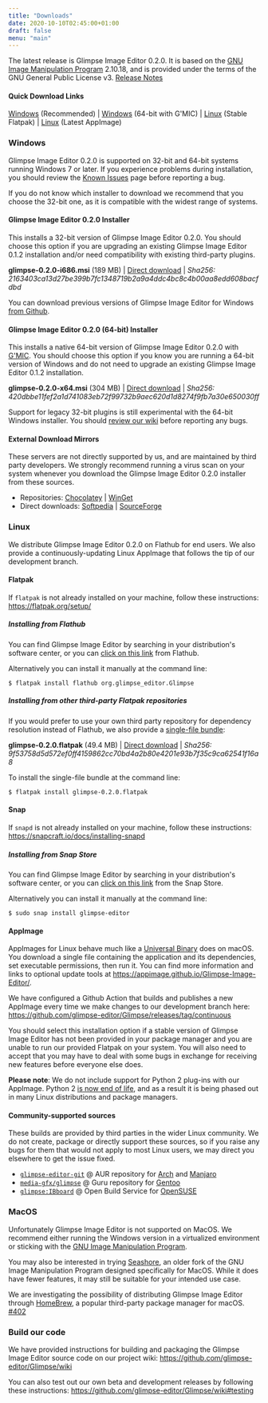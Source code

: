 ```yaml
---
title: "Downloads"
date: 2020-10-10T02:45:00+01:00
draft: false
menu: "main"
---
```

The latest release is Glimpse Image Editor 0.2.0. It is based on the [GNU Image Manipulation Program](https://www.gimp.org/) 2.10.18, and is provided under the terms of the GNU General Public License v3. [Release Notes](/posts/glimpse-0-2-0-release-notes/)

#### Quick Download Links
[Windows](https://github.com/glimpse-editor/Glimpse/releases/download/v0.2.0/glimpse-0.2.0-i686.msi) (Recommended) | [Windows](https://github.com/glimpse-editor/Glimpse/releases/download/v0.2.0/glimpse-0.2.0-x64.msi) (64-bit with G'MIC) | [Linux](https://www.flathub.org/repo/appstream/org.glimpse_editor.Glimpse.flatpakref) (Stable Flatpak) | [Linux](https://github.com/glimpse-editor/Glimpse/releases/tag/continuous) (Latest AppImage)

### Windows
Glimpse Image Editor 0.2.0 is supported on 32-bit and 64-bit systems running Windows 7 or later. If you experience problems during installation, you should review the [Known Issues](https://github.com/glimpse-editor/Glimpse/wiki/Known-Issues-%28Windows%29) page before reporting a bug.

If you do not know which installer to download we recommend that you choose the 32-bit one, as it is compatible with the widest range of systems.

#### Glimpse Image Editor 0.2.0 Installer
This installs a 32-bit version of Glimpse Image Editor 0.2.0. You should choose this option if you are upgrading an existing Glimpse Image Editor 0.1.2 installation and/or need compatibility with existing third-party plugins.

**glimpse-0.2.0-i686.msi** (189 MB) | [Direct download](https://github.com/glimpse-editor/Glimpse/releases/download/v0.2.0/glimpse-0.2.0-i686.msi) | *Sha256: 2163403ca13d27be399b7fc1348719b2a9a4ddc4bc8c4b00aa8edd608bacfdbd*

You can download previous versions of Glimpse Image Editor for Windows [from Github](https://github.com/glimpse-editor/Glimpse/releases/).

#### Glimpse Image Editor 0.2.0 (64-bit) Installer
This installs a native 64-bit version of Glimpse Image Editor 0.2.0 with [G'MIC](https://gmic.eu/). You should choose this option if you know you are running a 64-bit version of Windows and do not need to upgrade an existing Glimpse Image Editor 0.1.2 installation.

**glimpse-0.2.0-x64.msi** (304 MB) | [Direct download](https://github.com/glimpse-editor/Glimpse/releases/download/v0.2.0/glimpse-0.2.0-x64.msi) | *Sha256: 420dbbe11fef2a1d741083eb72f99732b9aec620d1d8274f9fb7a30e650030ff*

Support for legacy 32-bit plugins is still experimental with the 64-bit Windows installer. You should [review our wiki](https://github.com/glimpse-editor/Glimpse/wiki#third-party-plugin-installation-guides) before reporting any bugs.

#### External Download Mirrors
These servers are not directly supported by us, and are maintained by third party developers. We strongly recommend running a virus scan on your system whenever you download the Glimpse Image Editor 0.2.0 installer from these sources.

* Repositories: [Chocolatey](https://chocolatey.org/packages/glimpse/) | [WinGet](https://winget.run/pkg/Glimpse/Glimpse)
* Direct downloads: [Softpedia](https://www.softpedia.com/get/Multimedia/Graphic/Graphic-Editors/Glimpse-Image-Editor.shtml) | [SourceForge](https://sourceforge.net/projects/glimpse-image-editor/)

### Linux
We distribute Glimpse Image Editor 0.2.0 on Flathub for end users. We also provide a continuously-updating Linux AppImage that follows the tip of our development branch.

#### Flatpak
If `flatpak` is not already installed on your machine, follow these instructions: https://flatpak.org/setup/

##### Installing from Flathub
You can find Glimpse Image Editor by searching in your distribution's software center, or you can [click on this link](https://flathub.org/apps/details/org.glimpse_editor.Glimpse) from Flathub.

Alternatively you can install it manually at the command line:
```
$ flatpak install flathub org.glimpse_editor.Glimpse
```

##### Installing from other third-party Flatpak repositories
If you would prefer to use your own third party repository for dependency resolution instead of Flathub, we also provide a [single-file bundle](https://docs.flatpak.org/en/latest/single-file-bundles.html):

**glimpse-0.2.0.flatpak** (49.4 MB) | [Direct download](https://github.com/glimpse-editor/Glimpse/releases/download/v0.2.0/glimpse-0.2.0.flatpak) | *Sha256: 9f53758d5d572ef0ff4159862cc70bd4a2b80e4201e93b7f35c9ca62541f16a8*

To install the single-file bundle at the command line:
```
$ flatpak install glimpse-0.2.0.flatpak
```

#### Snap
If `snapd` is not already installed on your machine, follow these instructions: https://snapcraft.io/docs/installing-snapd

##### Installing from Snap Store
You can find Glimpse Image Editor by searching in your distribution's software center, or you can [click on this link](https://snapcraft.io/glimpse-editor) from the Snap Store.

Alternatively you can install it manually at the command line:
```
$ sudo snap install glimpse-editor
```

#### AppImage
AppImages for Linux behave much like a [Universal Binary](https://en.wikipedia.org/wiki/Universal_binary) does on macOS. You download a single file containing the application and its dependencies, set executable permissions, then run it. You can find more information and links to optional update tools at https://appimage.github.io/Glimpse-Image-Editor/.

We have configured a Github Action that builds and publishes a new AppImage every time we make changes to our development branch here: https://github.com/glimpse-editor/Glimpse/releases/tag/continuous

You should select this installation option if a stable version of Glimpse Image Editor has not been provided in your package manager and you are unable to run our provided Flatpak on your system. You will also need to accept that you may have to deal with some bugs in exchange for receiving new features before everyone else does.

**Please note**: We do not include support for Python 2 plug-ins with our AppImage. Python 2 [is now end of life](https://www.python.org/doc/sunset-python-2/), and as a result it is being phased out in many Linux distributions and package managers.

#### Community-supported sources
These builds are provided by third parties in the wider Linux community. We do not create, package or directly support these sources, so if you raise any bugs for them that would not apply to most Linux users, we may direct you elsewhere to get the issue fixed.

* [`glimpse-editor-git`](https://aur.archlinux.org/packages/glimpse-editor-git/) @ AUR repository for [Arch](https://www.archlinux.org/) and [Manjaro](https://manjaro.org/)
* [`media-gfx/glimpse`](https://gitweb.gentoo.org/repo/proj/guru.git/tree/media-gfx/glimpse) @ Guru repository for [Gentoo](https://www.gentoo.org/)
* [`glimpse:IBboard`](https://software.opensuse.org//download.html?project=home%3AIBBoard%3Adesktop&package=glimpse) @ Open Build Service for [OpenSUSE](https://www.opensuse.org/)

### MacOS
Unfortunately Glimpse Image Editor is not supported on MacOS. We recommend either running the Windows version in a virtualized environment or sticking with the [GNU Image Manipulation Program](https://www.gimp.org/downloads/). 

You may also be interested in trying [Seashore](https://apps.apple.com/us/app/seashore/id1448648921?mt=12), an older fork of the GNU Image Manipulation Program designed specifically for MacOS. While it does have fewer features, it may still be suitable for your intended use case.

We are investigating the possibility of distributing Glimpse Image Editor through [HomeBrew](https://brew.sh/), a popular third-party package manager for macOS. [#402](https://github.com/glimpse-editor/Glimpse/issues/402)

### Build our code
We have provided instructions for building and packaging the Glimpse Image Editor source code on our project wiki: https://github.com/glimpse-editor/Glimpse/wiki

You can also test out our own beta and development releases by following these instructions: https://github.com/glimpse-editor/Glimpse/wiki#testing
